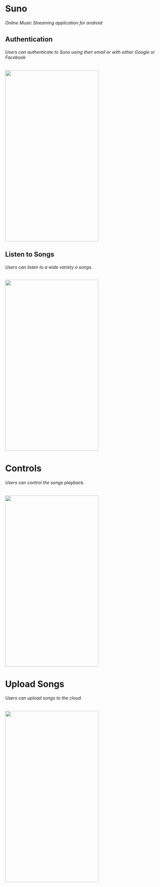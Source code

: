 # Suno
###### Online Music Streaming application for android

## Authentication
###### Users can authenticate to Suno using their email or with either _Google_ or _Facebook_
<img src="https://user-images.githubusercontent.com/59895630/129450208-5b294f72-84d2-4c36-af9e-b3627ff58721.png" width="300" height="550">

## Listen to Songs
###### Users can listen to a wide variety o songs.
<img src="https://user-images.githubusercontent.com/59895630/129450210-25375689-ff98-4028-b175-ef9f6b717135.png" width="300" height="550">

# Controls
###### Users can control the songs playback.
<img src="https://user-images.githubusercontent.com/59895630/129450213-6f8c20d2-f3bc-49de-8f9d-594f867496d7.png" width="300" height="550">

# Upload Songs
###### Users can upload songs to the cloud.
<img src="https://user-images.githubusercontent.com/59895630/129450204-9a0c7d0c-a710-4fe8-a70d-c75104cb2de4.png" width="300" height="550">

#
